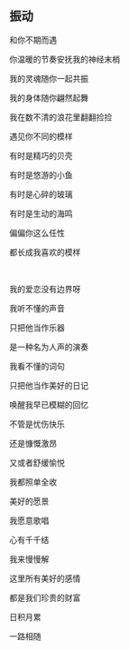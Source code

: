 ## 振动

和你不期而遇

你温暖的节奏安抚我的神经末梢

我的灵魂随你一起共振

我的身体随你翩然起舞

我在数不清的浪花里翻翻捡捡

遇见你不同的模样

有时是精巧的贝壳

有时是悠游的小鱼

有时是心碎的玻璃

有时是生动的海鸣

偏偏你这么任性

都长成我喜欢的模样

<br/>

我的爱恋没有边界呀

我听不懂的声音

只把他当作乐器

是一种名为人声的演奏

我看不懂的词句

只把他当作美好的日记

唤醒我早已模糊的回忆

不管是忧伤快乐

还是慷慨激昂

又或者舒缓愉悦

我都照单全收

美好的愿景

我愿意歌唱

心有千千结

我来慢慢解

这里所有美好的感情

都是我们珍贵的财富

日积月累

一路相随
